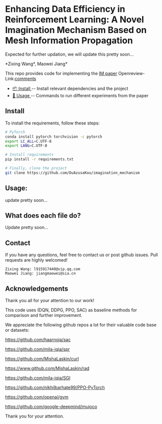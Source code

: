# Enhancing Data Efficiency in Reinforcement Learning: A Novel Imagination Mechanism Based on Mesh Information Propagation
Expected for further updation, we will update this pretty soon...

*Zixing Wang\*, Maowei Jiang\*  

This repo provides code for implementing the [IM paper](https://arxiv.org/pdf/2309.14243.pdf)
Openreview-Link:[comments](https://openreview.net/forum?id=H8RgPl5OQX)

* [📦 Install ](#install) -- Install relevant dependencies and the project
* [🔧 Usage ](#usage) -- Commands to run different experiments from the paper

## Install 
To install the requirements, follow these steps:
```bash
# PyTorch
conda install pytorch torchvision -c pytorch
export LC_ALL=C.UTF-8
export LANG=C.UTF-8

# Install requirements
pip install -r requirements.txt

# Finally, clone the project
git clone https://github.com/OuAzusaKou/imagination_mechanism
```

## Usage:

update pretty soon...

## What does each file do? 

Update pretty soon...

## Contact

If you have any questions, feel free to contact us or post github issues. Pull requests are highly welcomed!

```
Zixing Wang: l915917440@vip.qq.com
Maowei Jiang: jiangmaowei@sia.cn
```


## Acknowledgements

Thank you all for your attention to our work!

This code uses (DQN, DDPG, PPO, SAC) as baseline methods for comparison and further improvement.

We appreciate the following github repos a lot for their valuable code base or datasets:

https://github.com/haarnoja/sac

https://github.com/mila-iqia/spr

https://github.com/MishaLaskin/curl

https://www.github.com/MishaLaskin/rad

https://github.com/mila-iqia/SGI

https://github.com/nikhilbarhate99/PPO-PyTorch

https://github.com/openai/gym

https://github.com/google-deepmind/mujoco

Thank you for your attention.
